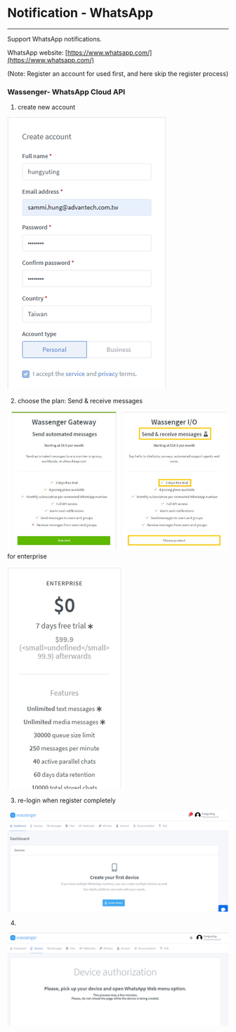 # Notification - WhatsApp

---

Support WhatsApp notifications.

WhatsApp website: [https://www.whatsapp.com/](https://www.whatsapp.com/)

\(Note: Register an account for used first, and here skip the register process\)

### Wassenger- WhatsApp Cloud API

1. create new account

![](/assets/register.png)

   2. choose the plan: Send & receive messages

![](/assets/subscribe.jpg)for enterprise

![](/assets/subscribe_2.jpg)



3. re-login when register completely

![](/assets/login_pass.png)

4. 

![](/assets/Device_authorization.png)





